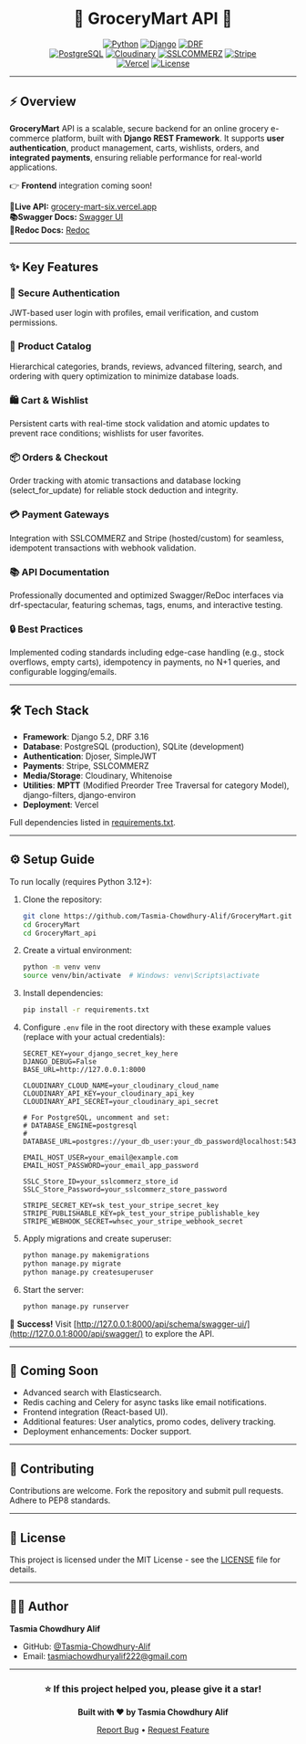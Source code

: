 <div align="center">

# 🛒 GroceryMart API 🛒

[![Python](https://img.shields.io/badge/Python-3.12+-3776AB?style=for-the-badge&logo=python&logoColor=white)](https://www.python.org/) [![Django](https://img.shields.io/badge/Django-5.2+-092E20?style=for-the-badge&logo=django&logoColor=white)](https://www.djangoproject.com/) [![DRF](https://img.shields.io/badge/DRF-REST-ff1709?style=for-the-badge&logo=django&logoColor=white)](https://www.django-rest-framework.org/)
<br>
[![PostgreSQL](https://img.shields.io/badge/PostgreSQL-316192?style=for-the-badge&logo=postgresql&logoColor=white)](https://www.postgresql.org/) [![Cloudinary](https://img.shields.io/badge/Cloudinary-3448C5?style=for-the-badge&logo=cloudinary&logoColor=white)](https://cloudinary.com/) [![SSLCOMMERZ](https://img.shields.io/badge/SSLCOMMERZ-00A651?style=for-the-badge&logo=ssl&logoColor=white)](https://www.sslcommerz.com/) [![Stripe](https://img.shields.io/badge/Stripe-008CDD?style=for-the-badge&logo=stripe&logoColor=white)](https://stripe.com/) 
<br>
[![Vercel](https://img.shields.io/badge/Deployed-Vercel-000000?style=for-the-badge&logo=vercel&logoColor=white)](https://vercel.com/) 
[![License](https://img.shields.io/badge/License-MIT-FFA500?style=for-the-badge&logo=opensourceinitiative&logoColor=white)](LICENSE)
</div>

---

## ⚡ Overview  
**GroceryMart** API is a scalable, secure backend for an online grocery e-commerce platform, built with **Django REST Framework**. It supports **user authentication**, product management, carts, wishlists, orders, and **integrated payments**, ensuring reliable performance for real-world applications.

👉 **Frontend** integration coming soon!  

**🚀Live API:** [grocery-mart-six.vercel.app](https://grocery-mart-six.vercel.app/)  
**📚Swagger Docs:** [Swagger UI](https://grocery-mart-six.vercel.app/api/swagger/)  
**🎯Redoc Docs:** [Redoc](https://grocery-mart-six.vercel.app/api/redoc/)  

---

## ✨ Key Features
###  🔐 **Secure Authentication** 
 JWT-based user login with profiles, email verification, and custom permissions.  
###  📖 **Product Catalog** 
 Hierarchical categories, brands, reviews, advanced filtering, search, and ordering with query optimization to minimize database loads.  
###  🛍️ **Cart & Wishlist** 
 Persistent carts with real-time stock validation and atomic updates to prevent race conditions; wishlists for user favorites.  
###  📦 **Orders & Checkout** 
 Order tracking with atomic transactions and database locking (select_for_update) for reliable stock deduction and integrity.  
###  💳 **Payment Gateways** 
 Integration with SSLCOMMERZ and Stripe (hosted/custom) for seamless, idempotent transactions with webhook validation.  
###  📚 **API Documentation** 
 Professionally documented and optimized Swagger/ReDoc interfaces via drf-spectacular, featuring schemas, tags, enums, and interactive testing.  
###  🔒 **Best Practices** 
 Implemented coding standards including edge-case handling (e.g., stock overflows, empty carts), idempotency in payments, no N+1 queries, and configurable logging/emails.

---

## 🛠️ Tech Stack
- **Framework**: Django 5.2, DRF 3.16  
- **Database**: PostgreSQL (production), SQLite (development)  
- **Authentication**: Djoser, SimpleJWT  
- **Payments**: Stripe, SSLCOMMERZ  
- **Media/Storage**: Cloudinary, Whitenoise  
- **Utilities**: **MPTT** (Modified Preorder Tree Traversal for category Model), django-filters, django-environ  
- **Deployment**: Vercel  

Full dependencies listed in [requirements.txt](GroceryMart_api/requirements.txt).

---

## ⚙️ Setup Guide
To run locally (requires Python 3.12+):

1. Clone the repository:  
   ```bash
   git clone https://github.com/Tasmia-Chowdhury-Alif/GroceryMart.git
   cd GroceryMart
   cd GroceryMart_api
   ```

2. Create a virtual environment:  
   ```bash
   python -m venv venv
   source venv/bin/activate  # Windows: venv\Scripts\activate
   ```

3. Install dependencies:  
   ```bash
   pip install -r requirements.txt
   ```

4. Configure `.env` file in the root directory with these example values (replace with your actual credentials):  
   ```env
   SECRET_KEY=your_django_secret_key_here
   DJANGO_DEBUG=False
   BASE_URL=http://127.0.0.1:8000
   
   CLOUDINARY_CLOUD_NAME=your_cloudinary_cloud_name
   CLOUDINARY_API_KEY=your_cloudinary_api_key
   CLOUDINARY_API_SECRET=your_cloudinary_api_secret
   
   # For PostgreSQL, uncomment and set:
   # DATABASE_ENGINE=postgresql
   # DATABASE_URL=postgres://your_db_user:your_db_password@localhost:5432/grocerymart_db
   
   EMAIL_HOST_USER=your_email@example.com
   EMAIL_HOST_PASSWORD=your_email_app_password

   SSLC_Store_ID=your_sslcommerz_store_id
   SSLC_Store_Password=your_sslcommerz_store_password

   STRIPE_SECRET_KEY=sk_test_your_stripe_secret_key
   STRIPE_PUBLISHABLE_KEY=pk_test_your_stripe_publishable_key
   STRIPE_WEBHOOK_SECRET=whsec_your_stripe_webhook_secret
   ```

5. Apply migrations and create superuser:  
   ```bash
   python manage.py makemigrations
   python manage.py migrate
   python manage.py createsuperuser
   ```

6. Start the server:  
   ```bash
   python manage.py runserver
   ```

🎉 **Success!** Visit [http://127.0.0.1:8000/api/schema/swagger-ui/](http://127.0.0.1:8000/api/swagger/) to explore the API.

---

## 🚀 Coming Soon
- Advanced search with Elasticsearch.  
- Redis caching and Celery for async tasks like email notifications.  
- Frontend integration (React-based UI).  
- Additional features: User analytics, promo codes, delivery tracking.  
- Deployment enhancements: Docker support.

---

## 🤝 Contributing
Contributions are welcome. Fork the repository and submit pull requests. Adhere to PEP8 standards.

---

## 📄 License
This project is licensed under the MIT License - see the [LICENSE](LICENSE) file for details.

---

## 👨‍💻 Author

**Tasmia Chowdhury Alif**

- GitHub: [@Tasmia-Chowdhury-Alif](https://github.com/Tasmia-Chowdhury-Alif)
- Email: tasmiachowdhuryalif222@gmail.com


---

<div align="center">

### ⭐ If this project helped you, please give it a star!

**Built with ❤️ by Tasmia Chowdhury Alif**

[Report Bug](https://github.com/Tasmia-Chowdhury-Alif/DocEra_Health_Care/issues) • [Request Feature](https://github.com/Tasmia-Chowdhury-Alif/DocEra_Health_Care/issues)

</div>
